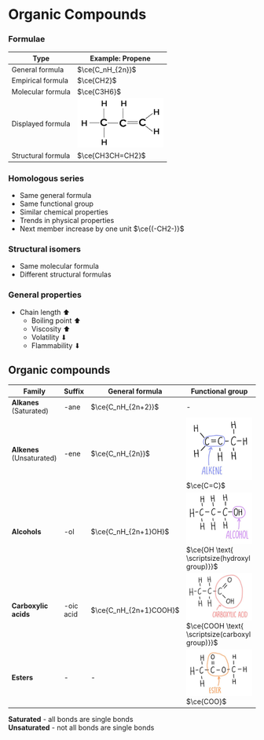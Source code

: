 # Organic Compounds

### Formulae

| Type               | Example: Propene                                                      |
| ------------------ | --------------------------------------------------------------------- |
| General formula    | $\ce{C_nH_{2n}}$                                                      |
| Empirical formula  | $\ce{CH2}$                                                            |
| Molecular formula  | $\ce{C3H6}$                                                           |
| Displayed formula  | ![Displayed formula of propene](images/displayed-formula-propene.png) |
| Structural formula | $\ce{CH3CH=CH2}$                                                      |

### Homologous series

-   Same general formula
-   Same functional group
-   Similar chemical properties
-   Trends in physical properties
-   Next member increase by one unit $\ce{(-CH2-)}$

### Structural isomers

-   Same molecular formula
-   Different structural formulas

### General properties

-   Chain length ⬆
    -   Boiling point ⬆
    -   Viscosity ⬆
    -   Volatility ⬇
    -   Flammability ⬇

## Organic compounds

| Family                       | Suffix    | General formula        | Functional group                                                                                                                        |
| ---------------------------- | --------- | ---------------------- | --------------------------------------------------------------------------------------------------------------------------------------- |
| **Alkanes**<br>(Saturated)   | -ane      | $\ce{C_nH_{2n+2}}$     | -                                                                                                                                       |
| **Alkenes**<br>(Unsaturated) | -ene      | $\ce{C_nH_{2n}}$       | ![Functional group of alkenes](images/functional-group-alkene.png)<br>$\ce{C=C}$                                                        |
| **Alcohols**                 | -ol       | $\ce{C_nH_{2n+1}OH}$   | ![Functional group of alcohols](images/functional-group-alcohol.png)<br>$\ce{OH \text{ \scriptsize(hydroxyl group)}}$                   |
| **Carboxylic acids**         | -oic acid | $\ce{C_nH_{2n+1}COOH}$ | ![Functional group of carboxylic acids](images/functional-group-carboxylic-acid.png)<br>$\ce{COOH \text{ \scriptsize(carboxyl group)}}$ |
| **Esters**                   | -         | -                      | ![Functional group of esters](images/functional-group-ester.png)<br>$\ce{COO}$                                                          |

**Saturated** - all bonds are single bonds \
**Unsaturated** - not all bonds are single bonds
